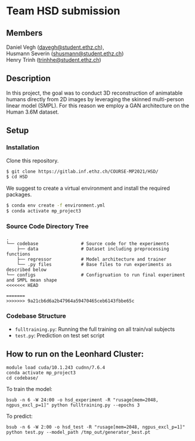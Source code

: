 # Team HSD submission

## Members
Daniel Vegh (davegh@student.ethz.ch),  
Husmann Severin (shusmann@student.ethz.ch)  
Henry Trinh (trinhhe@student.ethz.ch)

## Description

In this project, the goal was to conduct 3D reconstruction of animatable humans directly from 2D images by leveraging the skinned multi-person linear model (SMPL). For this reason we employ a GAN architecture on the Human 3.6M dataset.


## Setup

### Installation

Clone this repository.
```bash
$ git clone https://gitlab.inf.ethz.ch/COURSE-MP2021/HSD/
$ cd HSD
```

We suggest to create a virtual environment and install the required packages.
```bash
$ conda env create -f environment.yml
$ conda activate mp_project3
```


### Source Code Directory Tree
```
.
└── codebase                # Source code for the experiments
    ├── data                # Dataset including preprocessing functions
    ├── regressor           # Model architecture and trainer
    └── .py files           # Base files to run experiments as described below
└── configs                 # Configruation to run final experiment and SMPL mean shape
<<<<<<< HEAD

=======
>>>>>>> 9a21cb6d6a2b47964a59470465ceb6143fbbe65c
```
<!-- └── misc                # Images for README -->

### Codebase Structure

- `fulltraining.py`: Running the full training on all train/val subjects
- `test.py`: Prediction on test set script


## How to run on the Leonhard Cluster:
```
module load cuda/10.1.243 cudnn/7.6.4
conda activate mp_project3
cd codebase/
```

To train the model:
```
bsub -n 6 -W 24:00 -o hsd_experiment -R "rusage[mem=2048, ngpus_excl_p=1]" python fulltraining.py --epochs 3
```

To predict:
```
bsub -n 6 -W 2:00 -o hsd_test -R "rusage[mem=2048, ngpus_excl_p=1]" python test.py --model_path /tmp_out/generator_best.pt
```
